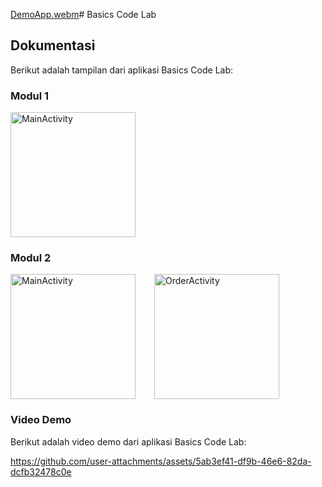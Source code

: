 [DemoApp.webm](https://github.com/user-attachments/assets/0dd6d9be-45c1-4d29-8f28-91710bd32177)# Basics Code Lab

## Dokumentasi
Berikut adalah tampilan dari aplikasi Basics Code Lab:

### Modul 1 
<img src="https://github.com/user-attachments/assets/c00d9034-bce7-4ac1-b7f1-e344728d6887" alt="MainActivity" width="200" />

### Modul 2
<div style="display: flex; gap: 30px;">
  <img src="https://github.com/user-attachments/assets/0e0ab883-e12a-4d27-9e77-4c9ae9b3c4c9" alt="MainActivity" width="200" />
  <img src="https://github.com/user-attachments/assets/cae3a987-7c17-45e4-9927-6523e97bbc55" alt="OrderActivity" width="200" />
</div>

### Video Demo
Berikut adalah video demo dari aplikasi Basics Code Lab:

https://github.com/user-attachments/assets/5ab3ef41-df9b-46e6-82da-dcfb32478c0e

